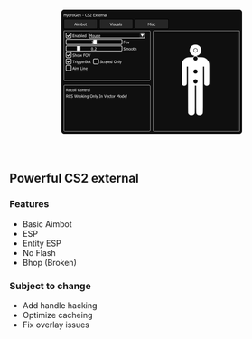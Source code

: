 <br/>
<p align="center">
  <a href="https://github.com/it-developed/hydrogen-cs2-external/">
    <img src="menu.png" alt="Menu" width="320" height="220">
  </a>
  <br>
  <br>
  <br>
</p>

## Powerful CS2 external

### Features
- Basic Aimbot
- ESP
- Entity ESP
- No Flash
- Bhop (Broken)

### Subject to change
- Add handle hacking
- Optimize cacheing
- Fix overlay issues
